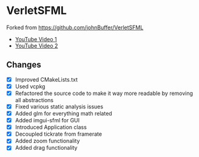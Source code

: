 # VerletSFML

Forked from https://github.com/johnBuffer/VerletSFML

- [YouTube Video 1](https://www.youtube.com/watch?v=lS_qeBy3aQI)
- [YouTube Video 2](https://www.youtube.com/watch?v=9IULfQH7E90)

## Changes
- [x] Improved CMakeLists.txt
- [x] Used vcpkg
- [x] Refactored the source code to make it way more readable by removing all abstractions
- [x] Fixed various static analysis issues
- [x] Added glm for everything math related
- [x] Added imgui-sfml for GUI
- [x] Introduced Application class
- [x] Decoupled tickrate from framerate
- [x] Added zoom functionality
- [x] Added drag functionality
